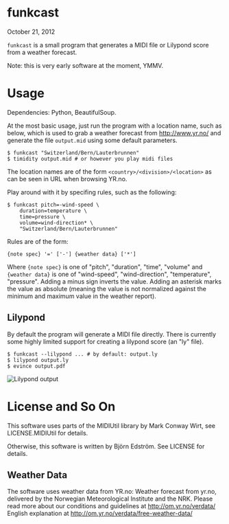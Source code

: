 # funkcast
October 21, 2012

`funkcast` is a small program that generates a MIDI file or Lilypond
score from a weather forecast.

Note: this is very early software at the moment, YMMV.

# Usage

Dependencies: Python, BeautifulSoup.

At the most basic usage, just run the program with a location name,
such as below, which is used to grab a weather forecast from
http://www.yr.no/ and generate the file `output.mid` using some
default parameters.

    $ funkcast "Switzerland/Bern/Lauterbrunnen"
    $ timidity output.mid # or however you play midi files

The location names are of the form `<country>/<division>/<location>` as
can be seen in URL when browsing YR.no.

Play around with it by specifing rules, such as the following:

    $ funkcast pitch=-wind-speed \
        duration=temperature \
        time=pressure \
        volume=wind-direction* \
        "Switzerland/Bern/Lauterbrunnen"

Rules are of the form:

    {note spec} '=' ['-'] {weather data} ['*']

Where `{note spec}` is one of "pitch", "duration", "time", "volume"
and `{weather data}` is one of "wind-speed", "wind-direction",
"temperature", "pressure". Adding a minus sign inverts the
value. Adding an asterisk marks the value as absolute (meaning the
value is not normalized against the minimum and maximum value in the
weather report).

## Lilypond

By default the program will generate a MIDI file directly. There is
currently some highly limited support for creating a lilypond score
(an "ly" file).

    $ funkcast --lilypond ... # by default: output.ly
    $ lilypond output.ly
    $ evince output.pdf

![Lilypond output](https://raw.github.com/bjornedstrom/funkcast/master/doc/lilypond.png)

# License and So On

This software uses parts of the MIDIUtil library by Mark Conway Wirt,
see LICENSE.MIDIUtil for details.

Otherwise, this software is written by Björn Edström. See LICENSE for
details.

## Weather Data

The software uses weather data from YR.no: Weather forecast from
yr.no, delivered by the Norwegian Meteorological Institute and the
NRK. Please read more about our conditions and guidelines at
http://om.yr.no/verdata/ English explanation at
http://om.yr.no/verdata/free-weather-data/
